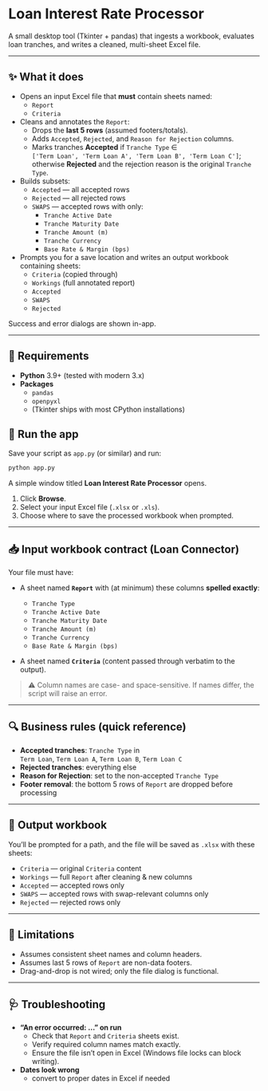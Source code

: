 # Loan Interest Rate Processor

A small desktop tool (Tkinter + pandas) that ingests a workbook, evaluates loan tranches, and writes a cleaned, multi-sheet Excel file.

---

## ✨ What it does

- Opens an input Excel file that **must** contain sheets named:
  - `Report`
  - `Criteria`
- Cleans and annotates the `Report`:
  - Drops the **last 5 rows** (assumed footers/totals).
  - Adds `Accepted`, `Rejected`, and `Reason for Rejection` columns.
  - Marks tranches **Accepted** if `Tranche Type` ∈  
    `['Term Loan', 'Term Loan A', 'Term Loan B', 'Term Loan C']`; otherwise **Rejected** and the rejection reason is the original `Tranche Type`.
- Builds subsets:
  - `Accepted` — all accepted rows
  - `Rejected` — all rejected rows
  - `SWAPS` — accepted rows with only:
    - `Tranche Active Date`
    - `Tranche Maturity Date`
    - `Tranche Amount (m)`
    - `Tranche Currency`
    - `Base Rate & Margin (bps)`
- Prompts you for a save location and writes an output workbook containing sheets:
  - `Criteria` (copied through)
  - `Workings` (full annotated report)
  - `Accepted`
  - `SWAPS`
  - `Rejected`

Success and error dialogs are shown in-app.

---

## 🧰 Requirements

- **Python** 3.9+ (tested with modern 3.x)
- **Packages**
  - `pandas`
  - `openpyxl`
  - (Tkinter ships with most CPython installations)


## 🚀 Run the app

Save your script as `app.py` (or similar) and run:

```bash
python app.py
```

A simple window titled **Loan Interest Rate Processor** opens.

1. Click **Browse**.
2. Select your input Excel file (`.xlsx` or `.xls`).
3. Choose where to save the processed workbook when prompted.

---

## 📥 Input workbook contract (Loan Connector)

Your file must have:

- A sheet named **`Report`** with (at minimum) these columns **spelled exactly**:

  - `Tranche Type`
  - `Tranche Active Date`
  - `Tranche Maturity Date`
  - `Tranche Amount (m)`
  - `Tranche Currency`
  - `Base Rate & Margin (bps)`

- A sheet named **`Criteria`** (content passed through verbatim to the output).

> ⚠️ Column names are case- and space-sensitive. If names differ, the script will raise an error.

---

## 🔍 Business rules (quick reference)

- **Accepted tranches**: `Tranche Type` in  
  `Term Loan`, `Term Loan A`, `Term Loan B`, `Term Loan C`
- **Rejected tranches**: everything else
- **Reason for Rejection**: set to the non-accepted `Tranche Type`
- **Footer removal**: the bottom 5 rows of `Report` are dropped before processing

---

## 🧾 Output workbook

You’ll be prompted for a path, and the file will be saved as `.xlsx` with these sheets:

- `Criteria` — original `Criteria` content
- `Workings` — full `Report` after cleaning & new columns
- `Accepted` — accepted rows only
- `SWAPS` — accepted rows with swap-relevant columns only
- `Rejected` — rejected rows only

---

## 🧱 Limitations

- Assumes consistent sheet names and column headers.
- Assumes last 5 rows of `Report` are non-data footers.
- Drag-and-drop is not wired; only the file dialog is functional.


---

## 🩺 Troubleshooting

- **“An error occurred: …” on run**
  - Check that `Report` and `Criteria` sheets exist.
  - Verify required column names match exactly.
  - Ensure the file isn’t open in Excel (Windows file locks can block writing).
- **Dates look wrong**
  - convert to proper dates in Excel if needed

